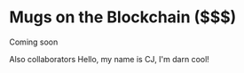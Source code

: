 # Mugs on the Blockchain ($$$)

Coming soon

Also collaborators
Hello, my name is CJ, I'm darn cool!
